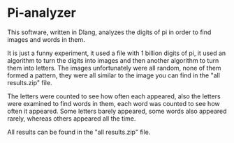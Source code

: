 # Pi-analyzer
This software, written in Dlang, analyzes the digits of pi in order to find images and words in them.

It is just a funny experiment, it used a file with 1 billion digits of pi, it used an algorithm to turn the digits into images and then another algorithm to turn them into letters. The images unfortunately were all random, none of them formed a pattern, they were all similar to the image you can find in the "all results.zip" file.

The letters were counted to see how often each appeared, also the letters were examined to find words in them, each word was counted to see how often it appeared. Some letters barely appeared, some words also appeared rarely, whereas others appeared all the time.

All results can be found in the "all results.zip" file.
